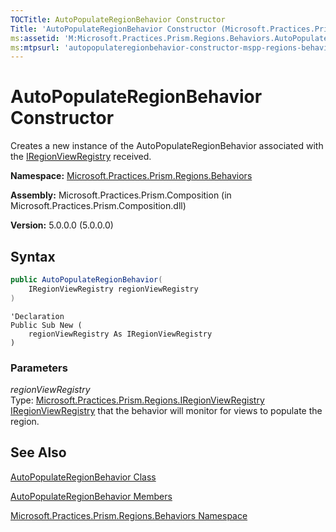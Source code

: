 ```yaml
---
TOCTitle: AutoPopulateRegionBehavior Constructor
Title: 'AutoPopulateRegionBehavior Constructor (Microsoft.Practices.Prism.Regions.Behaviors)'
ms:assetid: 'M:Microsoft.Practices.Prism.Regions.Behaviors.AutoPopulateRegionBehavior.\#ctor(Microsoft.Practices.Prism.Regions.IRegionViewRegistry)'
ms:mtpsurl: 'autopopulateregionbehavior-constructor-mspp-regions-behaviors.md'
---
```


# AutoPopulateRegionBehavior Constructor

Creates a new instance of the AutoPopulateRegionBehavior associated with the [IRegionViewRegistry](/patterns-practices/reference/iregionviewregistry-interface-mspp-regions) received.

**Namespace:** [Microsoft.Practices.Prism.Regions.Behaviors](/patterns-practices/reference/mspp-regions-behaviors-namespace)

**Assembly:** Microsoft.Practices.Prism.Composition (in Microsoft.Practices.Prism.Composition.dll)

**Version:** 5.0.0.0 (5.0.0.0)

## Syntax
```C#
public AutoPopulateRegionBehavior(
	IRegionViewRegistry regionViewRegistry
)
```

```VB
'Declaration
Public Sub New ( 
	regionViewRegistry As IRegionViewRegistry
)
```

### Parameters

*regionViewRegistry*  
Type: [Microsoft.Practices.Prism.Regions.IRegionViewRegistry](/patterns-practices/reference/iregionviewregistry-interface-mspp-regions
)  
[IRegionViewRegistry](/patterns-practices/reference/iregionviewregistry-interface-mspp-regions
) that the behavior will monitor for views to populate the region.

## See Also

[AutoPopulateRegionBehavior Class](/patterns-practices/reference/autopopulateregionbehavior-class-mspp-regions-behaviors)

[AutoPopulateRegionBehavior Members](/patterns-practices/reference/autopopulateregionbehavior-members-mspp-regions-behaviors)

[Microsoft.Practices.Prism.Regions.Behaviors Namespace](/patterns-practices/reference/mspp-regions-behaviors-namespace)
